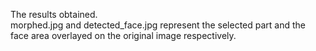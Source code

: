The results obtained.<br/>
morphed.jpg and detected_face.jpg represent the selected part and the face area overlayed on the original image respectively.
